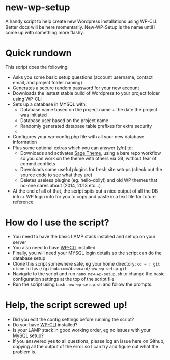 # new-wp-setup
A handy script to help create new Wordpress installations using WP-CLI. Better docs will be here momentarily. New-WP-Setup is the name until I come up with something more flashy.

# Quick rundown
This script does the following:
* Asks you some basic setup questions (account username, contact email, and project folder naming)
* Generates a secure random password for your new account
* Downloads the lastest stable build of Wordpress to your project folder using WP-CLI
* Sets up a database in MYSQL with:
  * Database name based on the project name + the date the project was initiated
  * Database user based on the project name
  * Randomly generated database table prefixes for extra security
  * 
* Configures your wp-config.php file with all your new database information
* Plus some optional extras which you can answer [y/n] to:
  * Downloads and activates [Sage Theme](https://roots.io/sage/), using a bare repo workflow so you can work on the theme with others via Git, without fear of commit conflicts
  * Downloads some useful plugins for fresh site setups (check out the source code to see what they are)
  * Deletes useless plugins (eg. hello-dolly!) and old WP themes that no-one cares about (2014, 2013 etc...)
* At the end of all of that, the script spits out a nice output of all the DB info + WP login info for you to copy and paste in a text file for future reference.

# How do I use the script?
* You need to have the basic LAMP stack installed and set up on your server
* You also need to have [WP-CLI](http://wp-cli.org/) installed
* Finally, you will need your MYSQL login details so the script can do the database setup
* Clone this script somewhere safe, eg your home directory: ```cd ~ ; git clone https://github.com/drawcard/new-wp-setup.git```
* Navigate to the script and run ```nano new-wp-setup.sh``` to change the basic configuration settings at the top of the script file
* Run the script using ```bash new-wp-setup.sh``` and follow the prompts.

# Help, the script screwed up!
* Did you edit the config settings before running the script?
* Do you have [WP-CLI](http://wp-cli.org/) installed?
* Is your LAMP stack in good working order, eg no issues with your MySQL setup?
* If you answered yes to all questions, please log an issue here on Github, copying all the output of the error so I can try and figure out what the problem is.
